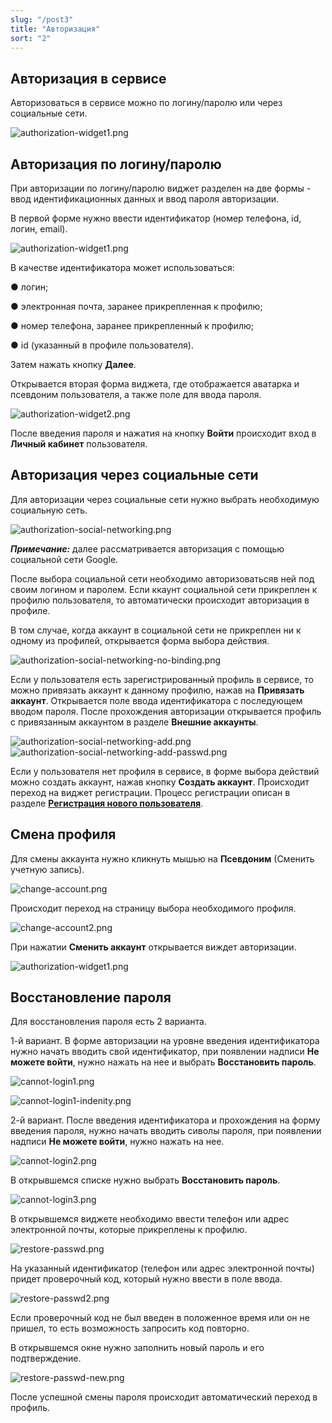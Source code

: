 ```yaml
---
slug: "/post3"
title: "Авторизация"
sort: "2"
---
```


## Авторизация в сервисе

Авторизоваться в сервисе можно по логину/паролю или через социальные сети.

![authorization-widget1.png](./images/authorization-widget1.png "Виджет авторизации")

## Авторизация по логину/паролю

При авторизации по логину/паролю виджет разделен на две формы - ввод идентификационных данных и ввод пароля авторизации. 

В первой форме нужно ввести идентификатор (номер телефона, id, логин, email). 

 ![authorization-widget1.png](./images/authorization-widget1.png "Виджет авторизации (форма №1)")

В качестве идентификатора может использоваться:

●	логин;

●	электронная почта, заранее прикрепленная к профилю;

●	номер телефона, заранее прикрепленный к профилю;

●	id (указанный в профиле пользователя).

Затем нажать кнопку **Далее**.  

Открывается вторая форма виджета, где отображается аватарка и псевдоним пользователя, а также поле для ввода пароля. 
 
![authorization-widget2.png](./images/authorization-widget2.png "Виджет авторизации (форма №2)")

После введения пароля и нажатия на кнопку **Войти** происходит вход в **Личный кабинет** пользователя.

## Авторизация через социальные сети 

Для авторизации через социальные сети нужно выбрать необходимую социальную сеть. 

![authorization-social-networking.png](./images/authorization-social-networking.png "Раздел виджета авторизация по социальным сетям")

***Примечание:*** далее рассматривается авторизация с помощью социальной сети Google.

После выбора социальной сети необходимо авторизоватьсяв ней под своим логином и паролем. Если ккаунт социальной сети прикреплен к профилю пользователя, то автоматически происходит авторизация в профиле. 

В том случае, когда аккаунт в социальной сети не прикреплен ни к одному из профилей, открывается форма выбора действия. 

![authorization-social-networking-no-binding.png](./images/authorization-social-networking-no-binding.png "Окно выбора действий с социальной сетью") 

Если у пользователя есть зарегистрированный профиль в сервисе, то можно привязать аккаунт к данному профилю, нажав на **Привязать аккаунт**.  Открывается поле ввода идентификатора с последующем вводом пароля. После прохождения авторизации открывается профиль с привязанным аккаунтом в разделе **Внешние аккаунты**. 

![authorization-social-networking-add.png](./images/authorization-social-networking-add.png "Ввод идентификатора для привязки социальной сети к аккаунту") ![authorization-social-networking-add-passwd.png](./images/authorization-widget2.png "Ввод пароля для привязки социальной сети к аккаунту")

Если у пользователя нет профиля в сервисе, в форме выбора действий можно создать аккаунт, нажав кнопку **Создать аккаунт**. 
Происходит переход на виджет регистрации. Процесс регистрации описан в разделе [**Регистрация нового пользователя**](../2-authorization/registration.md). 

## Смена профиля

Для смены аккаунта нужно кликнуть мышью на **Псевдоним** (Сменить учетную запись).  

![change-account.png](./images/change-account.png "Окно смены профиля")

Происходит переход на страницу выбора необходимого профиля. 

![change-account2.png](./images/change-account2.png "Окно выбора профиля")

При нажатии **Сменить аккаунт** открывается виждет авторизации.

![authorization-widget1.png](./images/authorization-widget1.png "Виджет авторизации (форма №1)")

## Восстановление пароля

Для восстановления пароля есть 2 варианта.

1-й вариант. В форме авторизации на уровне введения идентификатора нужно начать вводить свой идентификатор, при появлении надписи **Не можете войти**, нужно нажать на нее и выбрать **Восстановить пароль**. 

![cannot-login1.png](./images/cannot-login1.png "Виджет авторизации для восстановления пароля")

![cannot-login1-indenity.png](./images/cannot-login1-indenity.png "Виджет ввода индентификатора учетной записи")

2-й вариант. После введения идентификатора и прохождения на форму введения пароля, нужно начать вводить сиволы пароля, при появлении надписи **Не можете войти**, нужно нажать на нее.

![cannot-login2.png](./images/cannot-login2.png "Виджет авторизации для восстановления пароля (форма ввода логина)")

В открывшемся списке нужно выбрать **Восстановить пароль**.

![cannot-login3.png](./images/cannot-login3.png "Виджет авторизации для восстановления пароля (форма ввода пароля)")

В открывшемся виджете необходимо ввести телефон или адрес электронной почты, которые прикреплены к профилю.

![restore-passwd.png](./images/cannot-login1-indenity.png  "Виджет восстановления пароля")  

На указанный идентификатор (телефон или адрес электронной почты) придет проверочный код, который нужно ввести в поле ввода. 

![restore-passwd2.png](./images/restore-passwd2.png "Форма ввода проверочного кода")
 
Если проверочный код не был введен в положенное время или он не пришел, то есть возможность запросить код повторно. 

В открывшемся окне нужно заполнить новый пароль и его подтверждение. 

![restore-passwd-new.png](./images/restore-passwd-new.png "Форма восстановления пароля")

 После успешной смены пароля происходит автоматический переход в профиль.